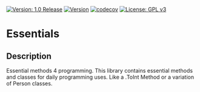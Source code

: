 [![Version: 1.0 Release](https://shields.io/badge/Version-1.0%20Release-green.svg)](https://github.com/smasgl/Essentials)
[![Version](https://travis-ci.com/smasgl/pipeline.svg?branch=main)](https://travis-ci.com/github/smasgl/Essentials
)
[![codecov](https://codecov.io/gh/smasgl/pipeline/branch/main/graph/badge.svg?token=031DBA55ZI)](https://codecov.io/gh/smasgl/Essentials)
[![License: GPL v3](https://shields.io/badge/License-GPL%20v3-blue.svg)](https://www.gnu.org/licenses/gpl-3.0)

# Essentials

## Description

Essential methods 4 programming.
This library contains essential methods and classes for daily programming uses.
Like a .ToInt Method or a variation of Person classes.
